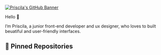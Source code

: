 
[![Priscila's GitHub Banner](Site_Background.png)](https://www.priscilamattos.com)


Hello 🦄

I’m Priscila, a junior front-end developer and ux designer, who loves to built beuatiful and user-friendly interfaces. 


## 📌 Pinned Repositories

